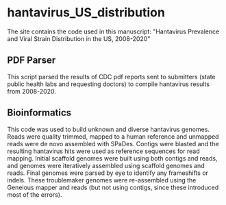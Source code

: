 # hantavirus_US_distribution

The site contains the code used in this manuscript: "Hantavirus Prevalence and Viral Strain Distribution in the US, 2008-2020"

## PDF Parser
This script parsed the results of CDC pdf reports sent to submitters (state public health labs and requesting doctors) to compile hantavirus results from 2008-2020.

## Bioinformatics
This code was used to build unknown and diverse hantavirus genomes.  Reads were quality trimmed, mapped to a human reference and unmapped reads were de novo assembled with SPaDes.  Contigs were blasted and the resulting hantavirus hits were used as reference sequences for read mapping.  Initial scaffold genomes were built using both contigs and reads, and genomes were iteratively assembled using scaffold genomes and reads.  Final genomes were parsed by eye to identify any frameshifts or indels.  These troublemaker genomes were re-assembled using the Geneious mapper and reads (but not using contigs, since these introduced most of the errors).
